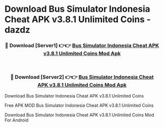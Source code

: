 # Download Bus Simulator Indonesia Cheat APK v3.8.1 Unlimited Coins - dazdz



<div align="center">
<h3>🔴 Download [Server1] 👉👉 <a href="https://momento.my/?title=Bus_Simulator_Indonesia_Cheat_APK_v3.8.1_Unlimited_Coins">Bus Simulator Indonesia Cheat APK v3.8.1 Unlimited Coins Mod Apk</a></h3><br>

<h3>🔴 Download [Server2] 👉👉 <a href="https://momento.my/?title=Bus_Simulator_Indonesia_Cheat_APK_v3.8.1_Unlimited_Coins">Bus Simulator Indonesia Cheat APK v3.8.1 Unlimited Coins Mod Apk</a></h3>
</div>



Download Bus Simulator Indonesia Cheat APK v3.8.1 Unlimited Coins 

Free APK MOD Bus Simulator Indonesia Cheat APK v3.8.1 Unlimited Coins 

Download Bus Simulator Indonesia Cheat APK v3.8.1 Unlimited Coins Mod For Android
